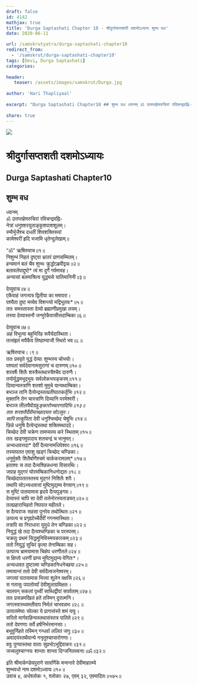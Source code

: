 ```yaml
---
draft: false
id: 4142    
mathjax: true    
title: 'Durga Saptashati Chapter 10 - श्रीदुर्गासप्तशती दशमोऽध्यायः शुम्भ वध'    
date: 2020-06-11    

url: /samskrutyatra/durga-saptashati-chapter10
redirect_from: 
  - '/samskrut/durga-saptashati-chapter10'
tags: [Devi, Durga Saptashati]    
categories:    
    
header:    
   teaser: /assets/images/samskrut/Durga.jpg    
    
author: 'Hari Thapliyaal'    
    
excerpt: "Durga Saptashati Chapter10 ## शुम्भ वध ध्यानम् ॐ उत्तप्तहेमरुचिरां रविचन्द्रवह्नि- नेत्रां धनुश्शरयुताङ्‌कुशपाशशूलम्। रम्यैर्भुजैश्‍च दधतीं शिवशक्तिरूपां कामेश्‍वरीं हृदि भजामि धृतेन्दुलेखाम्॥ “ॐ” ऋषिरुवाच॥१॥ निशुम्भं निहतं दृष्ट्‌वा भ्रातरं प्राणसम्मितम्। हन्यमानं बलं चैव शुम्भः क्रुद्धोऽब्रवीद्वचः॥२॥ बलावलेपाद्दुष्टे* त्वं मा दुर्गे गर्वमावह। अन्यासां बलमाश्रित्य युद्ध्यसे"
    
share: true    
---
```

![](/assets/images/samskrut/Durga.jpg)    
    
# श्रीदुर्गासप्तशती दशमोऽध्यायः    
## Durga Saptashati Chapter10    
    
## शुम्भ वध    
    
ध्यानम्    
ॐ उत्तप्तहेमरुचिरां रविचन्द्रवह्नि-    
नेत्रां धनुश्शरयुताङ्‌कुशपाशशूलम्।    
रम्यैर्भुजैश्‍च दधतीं शिवशक्तिरूपां    
कामेश्‍वरीं हृदि भजामि धृतेन्दुलेखाम्॥    
    
“ॐ” ऋषिरुवाच॥१॥    
निशुम्भं निहतं दृष्ट्‌वा भ्रातरं प्राणसम्मितम्।    
हन्यमानं बलं चैव शुम्भः क्रुद्धोऽब्रवीद्वचः॥२॥    
बलावलेपाद्दुष्टे* त्वं मा दुर्गे गर्वमावह।    
अन्यासां बलमाश्रित्य युद्ध्यसे यातिमानिनी॥३॥    
    
देव्युवाच॥४॥    
एकैवाहं जगत्यत्र द्वितीया का ममापरा।    
पश्यैता दुष्ट मय्येव विशन्त्यो मद्विभूतयः*॥५॥    
ततः समस्तास्ता देव्यो ब्रह्माणीप्रमुखा लयम्।    
तस्या देव्यास्तनौ जग्मुरेकैवासीत्तदाम्बिका॥६॥    
    
देव्युवाच॥७॥    
अहं विभूत्या बहुभिरिह रूपैर्यदास्थिता।    
तत्संहृतं मयैकैव तिष्ठाम्याजौ स्थिरो भव॥८॥    
    
ऋषिरुवाच।।९॥    
ततः प्रववृते युद्धं देव्याः शुम्भस्य चोभयोः।    
पश्यतां सर्वदेवानामसुराणां च दारुणम्॥१०॥    
शरवर्षैः शितैः शस्त्रैस्तथास्त्रैश्‍चैव दारुणैः।    
तयोर्युद्धमभूद्भूयः सर्वलोकभयङ्करम्॥११॥    
दिव्यान्यस्त्राणि शतशो मुमुचे यान्यथाम्बिका।    
बभञ्ज तानि दैत्येन्द्रस्तत्प्रतीघातकर्तृभिः॥१२॥    
मुक्तानि तेन चास्त्राणि दिव्यानि परमेश्‍वरी।    
बभञ्ज लीलयैवोग्रहु*ङ्‌कारोच्चारणादिभिः॥१३॥    
ततः शरशतैर्देवीमाच्छादयत सोऽसुरः।    
सापि* तत्कुपिता देवी धनुश्‍चिच्छेद चेषुभिः॥१४॥    
छिन्ने धनुषि दैत्येन्द्रस्तथा शक्तिमथाददे।    
चिच्छेद देवी चक्रेण तामप्यस्य करे स्थिताम्॥१५॥    
ततः खड्‌गमुपादाय शतचन्द्रं च भानुमत्।    
अभ्यधावत्तदा* देवीं दैत्यानामधिपेश्‍वरः॥१६॥    
तस्यापतत एवाशु खड्‌गं चिच्छेद चण्डिका।    
धनुर्मुक्तैः शितैर्बाणैश्‍चर्म चार्ककरामलम्*॥१७॥    
हताश्‍वः स तदा दैत्यश्‍छिन्नधन्वा विसारथिः।    
जग्राह मुद्‌गरं घोरमम्बिकानिधनोद्यतः॥१८॥    
चिच्छेदापततस्तस्य मुद्‌गरं निशितैः शरैः।    
तथापि सोऽभ्यधावत्तां मुष्टिमुद्यम्य वेगवान्॥१९॥    
स मुष्टिं पातयामास हृदये दैत्यपुङ्‌गवः।    
देव्यास्तं चापि सा देवी तलेनोरस्यताडयत्॥२०॥    
तलप्रहाराभिहतो निपपात महीतले।    
स दैत्यराजः सहसा पुनरेव तथोत्थितः॥२१॥    
उत्पत्य च प्रगृह्योच्चैर्देवीं गगनमास्थितः।    
तत्रापि सा निराधारा युयुधे तेन चण्डिका॥२२॥    
नियुद्धं खे तदा दैत्यश्‍चण्डिका च परस्परम्।    
चक्रतुः प्रथमं सिद्धमुनिविस्मयकारकम्॥२३॥    
ततो नियुद्धं सुचिरं कृत्वा तेनाम्बिका सह।    
उत्पात्य भ्रामयामास चिक्षेप धरणीतले॥२४॥    
स क्षिप्तो धरणीं प्राप्य मुष्टिमुद्यम्य वेगितः*।    
अभ्यधावत दुष्टात्मा चण्डिकानिधनेच्छया॥२५॥    
तमायान्तं ततो देवी सर्वदैत्यजनेश्‍वरम्।    
जगत्यां पातयामास भित्त्वा शूलेन वक्षसि॥२६॥    
स गतासुः पपातोर्व्यां देवीशूलाग्रविक्षतः।    
चालयन् सकलां पृथ्वीं साब्धिद्वीपां सपर्वताम्॥२७॥    
ततः प्रसन्नमखिलं हते तस्मिन् दुरात्मनि।    
जगत्स्वास्थ्यमतीवाप निर्मलं चाभवन्नभः॥२८॥    
उत्पातमेघाः सोल्का ये प्रागासंस्ते शमं ययुः।    
सरितो मार्गवाहिन्यस्तथासंस्तत्र पातिते॥२९॥    
ततो देवगणाः सर्वे हर्षनिर्भरमानसाः।    
बभूवुर्निहते तस्मिन् गन्धर्वा ललितं जगुः॥३०॥    
अवादयंस्तथैवान्ये ननृतुश्‍चाप्सरोगणाः।    
ववुः पुण्यास्तथा वाताः सुप्रभोऽभूद्दिवाकरः॥३१॥    
जज्वलुश्‍चाग्नयः शान्ताः शान्ता दिग्जनितस्वनाः॥ॐ॥३२॥    
    
इति श्रीमार्कण्डेयपुराणे सावर्णिके मन्वन्तरे देवीमाहात्म्ये    
शुम्भवधो नाम दशमोऽध्यायः॥१०॥    
उवाच ४, अर्धश्‍लोकः १, श्‍लोकाः २७, एवम् ३२, एवमादितः॥५७५॥    
    
